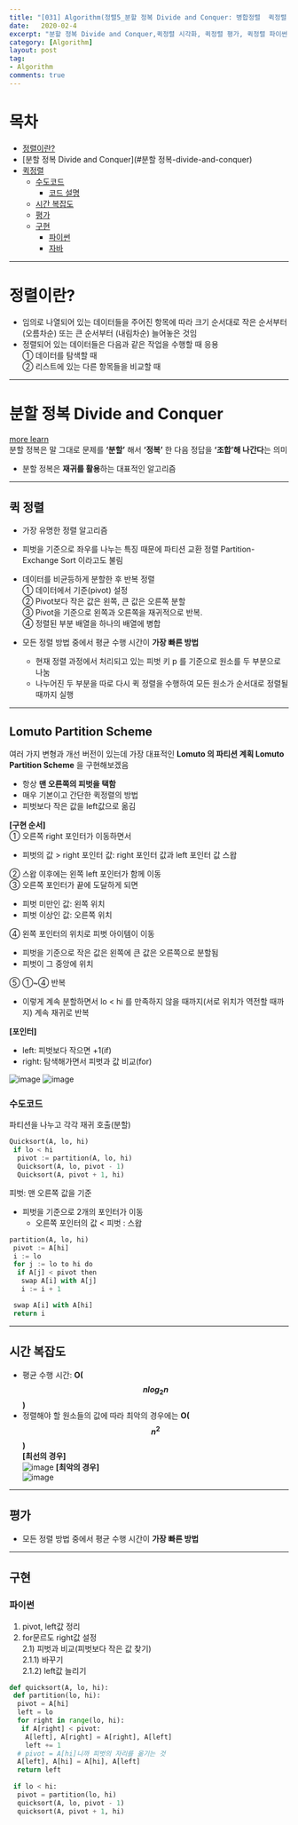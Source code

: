 ```yaml
---
title: "[031] Algorithm(정렬5_분할 정복 Divide and Conquer: 병합정렬  퀵정렬 quick sort)"
date:   2020-02-4
excerpt: "분할 정복 Divide and Conquer,퀵정렬 시각화, 퀵정렬 평가, 퀵정렬 파이썬 구현, 퀵정렬 자바 구현, 시간 복잡도,퀵정렬 쉽게 설명, 그림으로 보기"
category: [Algorithm]
layout: post
tag:
- Algorithm
comments: true
---
```


# 목차
- [정렬이란?](#정렬이란?)
- [분할 정복 Divide and Conquer](#분할 정복-divide-and-conquer)
- [퀵정렬](#퀵정렬)
  * [수도코드](#수도코드)
    + [코드 설명](#코드-설명)
  * [시간 복잡도](#시간-복잡도)
  * [평가](#평가)
  * [구현](#구현)
    + [파이썬](#파이썬)
    + [자바](#자바)


---

# 정렬이란?
* 임의로 나열되어 있는 데이터들을 주어진 항목에 따라 크기 순서대로 작은 순서부터 (오름차순) 또는 큰 순서부터 (내림차순) 늘어놓은 것임            
* 정렬되어 있는 데이터들은 다음과 같은 작업을 수행할 때 응용    
 ① 데이터를 탐색할 때    
 ② 리스트에 있는 다른 항목들을 비교할 때     

---



# 분할 정복 Divide and Conquer
[more learn](https://yerimoh.github.io//Algo029/)     
분할 정복은 말 그대로 문제를 **‘분할’** 해서 **‘정복’** 한 다음 정답을 **‘조합’해 나간다**는 의미      
* 분할 정복은 **재귀를 활용**하는 대표적인 알고리즘         
    

---

## 퀵 정렬
*	가장 유명한 정렬 알고리즘     
*	피벗을 기준으로 좌우를 나누는 특징 때문에 파티션 교환 정렬 Partition-Exchange Sort 이라고도 불림     
*	데이터를 비균등하게 분할한 후 반복 정렬    
①	데이터에서 기준(pivot) 설정   
②	Pivot보다 작은 값은 왼쪽, 큰 값은 오른쪽 분할     
③	Pivot을 기준으로 왼쪽과 오른쪽을 재귀적으로 반복.    
④ 정렬된 부분 배열을 하나의 배열에 병합    

* 모든 정렬 방법 중에서 평균 수행 시간이 **가장 빠른 방법**   
   * 현재 정렬 과정에서 처리되고 있는 피벗 키 p 를 기준으로 원소를 두 부분으로 나눔
   * 나누어진 두 부분을 따로 다시 퀵 정렬을 수행하여 모든 원소가 순서대로 정렬될 때까지 실행


---

##  Lomuto Partition Scheme
여러 가지 변형과 개선 버전이 있는데 가장 대표적인 **Lomuto 의 파티션 계획  Lomuto Partition Scheme** 을 구현해보겠음      
* 항상 **맨 오른쪽의 피벗을 택함**           
* 매우 기본이고 간단한 퀵정렬의 방법      
* 피벗보다 작은 값을 left값으로 옮김   


**[구현 순서]**   
① 오른쪽 right 포인터가 이동하면서    
* 피벗의 값 > right 포인터 값: right 포인터 값과 left 포인터 값 스왑      
    
② 스왑 이후에는 왼쪽 left 포인터가 함께 이동     
③   오른쪽 포인터가 끝에 도달하게 되면     
* 피벗 미만인 값: 왼쪽 위치        
* 피벗 이상인 값: 오른쪽 위치    

④ 왼쪽 포인터의 위치로 피벗 아이템이 이동         
* 피벗을 기준으로 작은 값은 왼쪽에 큰 값은 오른쪽으로 분할됨      
* 피벗이 그 중앙에 위치       

⑤ ①~④ 반복      
* 이렇게 계속 분할하면서 lo < hi 를 만족하지 않을 때까지(서로 위치가 역전할 때까지) 계속 재귀로 반복        

 **[포인터]**   
 * left: 피벗보다 작으면 +1(if)    
 * right: 탐색해가면서 피벗과 값 비교(for)   

![image](https://user-images.githubusercontent.com/76824611/125844126-b0d0358f-8c5a-4ad0-88fb-e8aea3cfd46f.png)
![image](https://user-images.githubusercontent.com/76824611/125844137-671c3712-e53f-45e0-8712-6b052282a5b3.png)






### 수도코드    
파티션을 나누고 각각 재귀 호출(분할)
```python
Quicksort(A, lo, hi) 
 if lo < hi 
  pivot := partition(A, lo, hi) 
  Quicksort(A, lo, pivot - 1) 
  Quicksort(A, pivot + 1, hi)
```

피벗: 맨 오른쪽 값을 기준   
* 피벗을 기준으로 2개의 포인터가 이동
  * 오른쪽 포인터의 값 < 피벗 : 스왑    

```python
partition(A, lo, hi) 
 pivot := A[hi] 
 i := lo 
 for j := lo to hi do
  if A[j] < pivot then 
   swap A[i] with A[j] 
   i := i + 1

 swap A[i] with A[hi] 
 return i
```



----


## 시간 복잡도
* 평균 수행 시간: **O($$nlog_{2}n$$)**    
* 정렬해야 할 원소들의 값에 따라 최악의 경우에는 **O($$n^2$$)**    
**[최선의 경우]**    
![image](https://user-images.githubusercontent.com/76824611/121266148-f8ff7a00-c8f4-11eb-80e5-eeabbf31eb6a.png)
**[최악의 경우]**  
![image](https://user-images.githubusercontent.com/76824611/121266162-fe5cc480-c8f4-11eb-9119-83f8b3d66356.png)



---


## 평가    
* 모든 정렬 방법 중에서 평균 수행 시간이 **가장 빠른 방법**




---

## 구현

### 파이썬
1) pivot, left값 정리    
2) for문르도 right값 설정     
  2.1) 피벗과 비교(피벗보다 작은 값 찾기)  
  2.1.1) 바꾸기   
  2.1.2) left값 늘리기
  
```python
def quicksort(A, lo, hi):
 def partition(lo, hi):
  pivot = A[hi] 
  left = lo
  for right in range(lo, hi):
   if A[right] < pivot:
    A[left], A[right] = A[right], A[left] 
    left += 1
  # pivot = A[hi]니까 피벗의 자리를 옮기는 것
  A[left], A[hi] = A[hi], A[left] 
  return left
  
 if lo < hi:
  pivot = partition(lo, hi) 
  quicksort(A, lo, pivot - 1) 
  quicksort(A, pivot + 1, hi)
```

